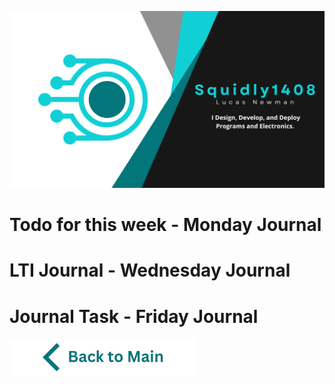 ![Header](https://raw.githubusercontent.com/Squidly1408/Journals-Term-1-2024/main/title.png
)
# Todo for this week - Monday Journal

# LTI Journal - Wednesday Journal

# Journal Task - Friday Journal



[![back to main](https://raw.githubusercontent.com/Squidly1408/Journals-Term-1-2024/main/Back%20to%20Main.png)](https://github.com/Squidly1408/Journals-Term-1-2024/blob/main/Readme.md)